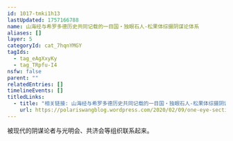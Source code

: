 ```yaml
---
id: 1017-tmki1h13
lastUpdated: 1757166788
name: 山海经与希罗多德历史共同记载的一目国・独眼石人-松果体综摄阴谋论体系
aliases: []
layer: 5
categoryId: cat_7hqnYMGY
tagIds:
  - tag_eAgXxyKy
  - tag_TRpfu-I4
nsfw: false
parent: ""
relatedEntries: []
timelineEvents: []
titledLinks:
  - title: "相关链接: 山海经与希罗多德历史共同记载的一目国・独眼石人-松果体综摄阴谋论体系"
    url: https://polariswangblog.wordpress.com/2020/02/09/one-eye-section-3/
---
```


被现代的阴谋论者与光明会、共济会等组织联系起来。
